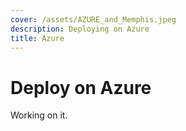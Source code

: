 ```yaml
---
cover: /assets/AZURE_and_Memphis.jpeg
description: Deploying on Azure
title: Azure
---
```


# Deploy on Azure

Working on it.
